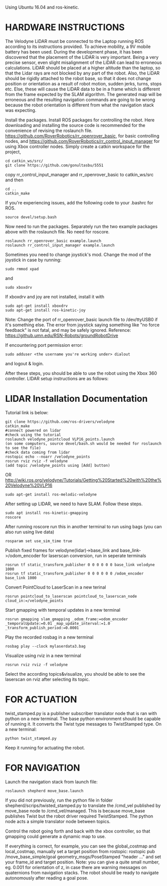 Using Ubuntu 16.04 and ros-kinetic.  

HARDWARE INSTRUCTIONS
=========================

The Velodyne LiDAR must be connected to the Laptop running ROS according to its instructions provided. To achieve mobility, a 9V mobile battery has been used. During the development phase, it has been discovered that the placement of the LiDAR is very important. Being a very precise sensor, even slight misalignment of the LiDAR can lead to erroneous calculations. LiDAR should be placed at a higher altitude than the laptop, so that the Lidar rays are not blocked by any part of the robot. Also, the LiDAR should be rigidly attached to the robot base, so that it does not change position or orientation as a result of robot motion, sudden jerks, turns, stops etc. Else, these will cause the LiDAR data to be in a frame which is different from the frame expected by the SLAM algorithm. The generated map will be erroneous and the resulting navigation commands are going to be wrong because the robot orientation is different from what the navigation stack was expecting.

Install the packages. Install ROS packages for controlling the robot. Here downloading and installing the source code is recommended for the convenience of revising the roslaunch file. https://github.com/RoverRobotics/rr_openrover_basic, for basic controlling nodes, and https://github.com/RoverRobotics/rr_control_input_manager for using Xbox controller nodes. Simply create a catkin workspace for the project,  
```
cd catkin_ws/src/
git clone https://github.com/gonultasbu/5551
```
copy rr_control_input_manager and rr_openrover_basic to catkin_ws/src and then  
```
cd ..
catkin_make

```
If you're experiencing issues, add the following code to your .bashrc for ROS.

```
source devel/setup.bash
```

Now need to run the packages. Separately run the two example packages above with the roslaunch file. No need for roscore.
```
roslaunch rr_openrover_basic example.launch
roslaunch rr_control_input_manager example.launch
```


Sometimes you need to change joystick's mod. Change the mod of the joystick in case by running: 
```
sudo rmmod xpad
```
and 

```
sudo xboxdrv
```
If xboxdrv and joy are not installed, install it with 
```
sudo apt-get install xboxdrv
sudo apt-get install ros-kinetic-joy
```
Note: Change the port of rr_openrover_basic launch file to /dev/ttyUSB0 if it's something else. 
The error from joystick saying something like "no force feedback" is not fatal, and may be safely ignored.
Reference: https://github.umn.edu/RSN-Robots/groundRobotDrive

If encountering port permission error:
```
sudo adduser <the username you're working under> dialout
```
and logout & login.

After these steps, you should be able to use the robot using the Xbox 360 controller. LIDAR setup instructions are as follows:  

LIDAR Installation Documentation  
========================
Tutorial link is below:
```
git clone https://github.com/ros-drivers/velodyne  
catkin_make
#connect powered on lidar
#check using the tutorial
roslaunch velodyne_pointcloud VLP16_points.launch
(on some computers, source devel/bash.sh would be needed for roslaunch to see the file)
#check data coming from lidar
rostopic echo --noarr /velodyne_points
rosrun rviz rviz -f velodyne
(add topic /velodyne_points using [Add] button)
```
OR
http://wiki.ros.org/velodyne/Tutorials/Getting%20Started%20with%20the%20Velodyne%20VLP16
```
sudo apt-get install ros-melodic-velodyne
```

After setting up LIDAR, we need to have SLAM. Follow these steps.

```
sudo apt install ros-kinetic-gmapping
roscore
```
After running roscore run this in another terminal to run using bags (you can also run using live data)
```
rosparam set use_sim_time true
```
Publish fixed frames for velodyne(lidar)->base_link and base_link->/odom_encoder for laserscan conversion, run in seperate terminals
```
rosrun tf static_transform_publisher 0 0 0 0 0 0 base_link velodyne 1000
rosrun tf static_transform_publisher 0 0 0 0 0 0 /odom_encoder base_link 1000

```
Convert PointCloud to LaserScan in a new terinal
```
rosrun pointcloud_to_laserscan pointcloud_to_laserscan_node cloud_in:=/velodyne_points
```
Start gmapping with temporal updates in a new terminal
```
rosrun gmapping slam_gmapping _odom_frame:=odom_encoder _temporalUpdate:=0.01 _map_update_interval:=1.0 _transform_publish_period:=0.0001
```
Play the recorded rosbag in a new terminal
```
rosbag play --clock mylaserdata3.bag
```
Visualize using rviz in a new terminal
```
rosrun rviz rviz -f velodyne
```
Select the according topics&visualize, you should be able to see the laserscan on rviz after selecting its topic.  

FOR ACTUATION
========================

twist_stamped.py is a publisher subscriber translator node that is ran with python on a new terminal. The base python environment should be capable of running it. It converts the Twist type messages to TwistStamped type. On a new terminal:
```
python twist_stamped.py
```
Keep it running for actuating the robot.

FOR NAVIGATION
========================

Launch the navigation stack from launch file:  
```
roslaunch shepherd move_base.launch  
```
If you did not previously, run the python file in folder shepherd/scrips/twisted_stamped.py to translate the /cmd_vel published by move_base node to /cmd_vel/managed. This is because move_base publishes Twist but the robot driver required TwistStamped. The python node acts a simple translator node between topics.  

Control the robot going forth and back with the xbox controller, so that gmapping could generate a dynamic map to use.  

If everything is correct, for example, you can see the global_costmap and local_costmap, manually set a target position from rostopic: rostopic pub /move_base_simple/goal geometry_msgs/PoseStamped "header ..." and set your frame_id and target position. Note: you can give a quite small number, eg. 0.001 for orientation of z, in case there are warning messages on quaternions from navigation stacks. The robot should be ready to navigate autonomously after reading a goal pose.

